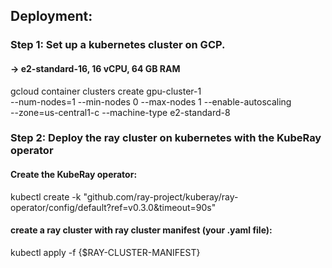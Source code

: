 
## Deployment: 

### Step 1: Set up a kubernetes cluster on GCP. 
#### -> e2-standard-16, 16 vCPU, 64 GB RAM

gcloud container clusters create gpu-cluster-1 \
    --num-nodes=1 --min-nodes 0 --max-nodes 1 --enable-autoscaling \
    --zone=us-central1-c --machine-type e2-standard-8

### Step 2:  Deploy the ray cluster on kubernetes with the KubeRay operator

#### Create the KubeRay operator:
kubectl create -k "github.com/ray-project/kuberay/ray-operator/config/default?ref=v0.3.0&timeout=90s"

#### create a ray cluster with ray cluster manifest (your .yaml file):
kubectl apply -f {$RAY-CLUSTER-MANIFEST}


